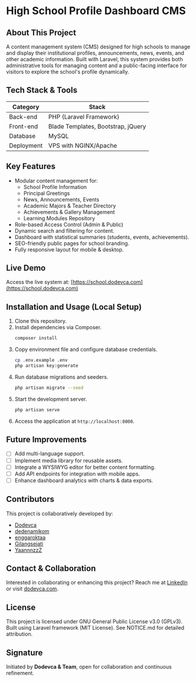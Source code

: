 # High School Profile Dashboard CMS

## About This Project
A content management system (CMS) designed for high schools to manage and display their institutional profiles, announcements, news, events, and other academic information. Built with Laravel, this system provides both administrative tools for managing content and a public-facing interface for visitors to explore the school's profile dynamically.

## Tech Stack & Tools
| Category     | Stack                         |
|--------------|-------------------------------|
| Back-end     | PHP (Laravel Framework)       |
| Front-end    | Blade Templates, Bootstrap, jQuery    |
| Database     | MySQL                         |
| Deployment   | VPS with NGINX/Apache         |

## Key Features
- Modular content management for:
    - School Profile Information
    - Principal Greetings
    - News, Announcements, Events
    - Academic Majors & Teacher Directory
    - Achievements & Gallery Management
    - Learning Modules Repository
- Role-based Access Control (Admin & Public)
- Dynamic search and filtering for content.
- Dashboard with statistical summaries (students, events, achievements).
- SEO-friendly public pages for school branding.
- Fully responsive layout for mobile & desktop.

## Live Demo
Access the live system at:
[https://school.dodevca.com](https://school.dodevca.com)

## Installation and Usage (Local Setup)
1. Clone this repository.
2. Install dependencies via Composer.
    ```bash
    composer install
    ```
3. Copy environment file and configure database credentials.
    ```bash
    cp .env.example .env
    php artisan key:generate
    ```
4. Run database migrations and seeders.
    ```bash
    php artisan migrate --seed
    ```
5. Start the development server.
    ```bash
    php artisan serve
    ```
6. Access the application at `http://localhost:8000`.

## Future Improvements
- [ ] Add multi-language support.
- [ ] Implement media library for reusable assets.
- [ ] Integrate a WYSIWYG editor for better content formatting.
- [ ] Add API endpoints for integration with mobile apps.
- [ ] Enhance dashboard analytics with charts & data exports.

## Contributors
This project is collaboratively developed by:
- [Dodevca](https://github.com/dodevca)
- [dedenamikom](https://github.com/dedenamikom)
- [enggaroktaa](https://github.com/enggaroktaa)
- [Gilangsejati](https://github.com/Gilangsejati)
- [YaannnzzZ](https://github.com/YaannnzzZ)

## Contact & Collaboration
Interested in collaborating or enhancing this project?
Reach me at [LinkedIn](https://linkedin.com/in/dodevca) or visit [dodevca.com](https://dodevca.com).

## License
This project is licensed under GNU General Public License v3.0 (GPLv3).
Built using Laravel framework (MIT License).
See NOTICE.md for detailed attribution.

## Signature
Initiated by **Dodevca & Team**, open for collaboration and continuous refinement.
